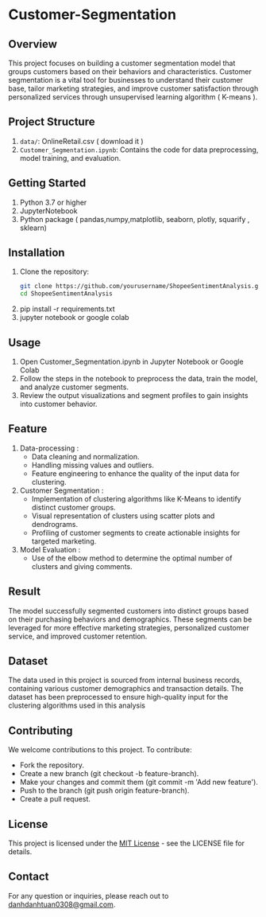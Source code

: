 # Customer-Segmentation

## Overview 
This project focuses on building a customer segmentation model that groups customers based on their behaviors and characteristics. Customer segmentation is a vital tool for businesses to understand their customer base, tailor marketing strategies, and improve customer satisfaction through personalized services through unsupervised learning algorithm ( K-means ).
## Project Structure
1) `data/`: OnlineRetail.csv ( download it ) 
2) `Customer_Segmentation.ipynb`: Contains the code for data preprocessing, model training, and evaluation.
## Getting Started 
1) Python 3.7 or higher
2) JupyterNotebook
3) Python package ( pandas,numpy,matplotlib, seaborn, plotly, squarify , sklearn)
## Installation
1) Clone the repository:
   ```bash
   git clone https://github.com/yourusername/ShopeeSentimentAnalysis.git
   cd ShopeeSentimentAnalysis
2) pip install -r requirements.txt
3) jupyter notebook or google colab
## Usage 
1) Open Customer_Segmentation.ipynb in Jupyter Notebook or Google Colab
2) Follow the steps in the notebook to preprocess the data, train the model, and analyze customer segments.
3) Review the output visualizations and segment profiles to gain insights into customer behavior.
## Feature 
1) Data-processing :
    - Data cleaning and normalization.
    - Handling missing values and outliers.
    - Feature engineering to enhance the quality of the input data for clustering.
2) Customer Segmentation :
    - Implementation of clustering algorithms like K-Means to identify distinct customer groups.
    - Visual representation of clusters using scatter plots and dendrograms.
    - Profiling of customer segments to create actionable insights for targeted marketing.
3) Model Evaluation :
    - Use of the elbow method to determine the optimal number of clusters and giving comments.
## Result 
The model successfully segmented customers into distinct groups based on their purchasing behaviors and demographics. These segments can be leveraged for more effective marketing strategies, personalized customer service, and improved customer retention.
## Dataset 
The data used in this project is sourced from internal business records, containing various customer demographics and transaction details. The dataset has been preprocessed to ensure high-quality input for the clustering algorithms used in this analysis
## Contributing 
We welcome contributions to this project. To contribute:
  - Fork the repository.
  - Create a new branch (git checkout -b feature-branch).
  - Make your changes and commit them (git commit -m 'Add new feature').
  - Push to the branch (git push origin feature-branch).
  - Create a pull request.
## License 
This project is licensed under the [MIT License](https://choosealicense.com/licenses/mit/) - see the LICENSE file for details.
## Contact 
For any question or inquiries, please reach out to danhdanhtuan0308@gmail.com.
